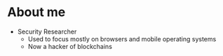# About me

* Security Researcher 
   * Used to focus mostly on browsers and mobile operating systems
   * Now a hacker of blockchains
